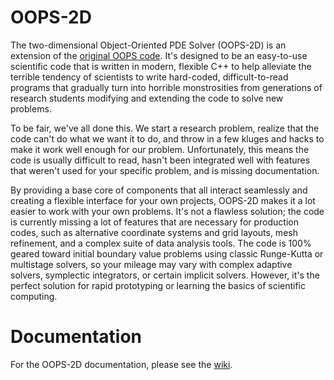 # OOPS-2D
The two-dimensional Object-Oriented PDE Solver (OOPS-2D) is an extension of the [original OOPS code](https://github.com/jfields7/OOPS). It's designed to be an easy-to-use scientific code that is written in modern, flexible C++ to help alleviate the terrible tendency of scientists to write hard-coded, difficult-to-read programs that gradually turn into horrible monstrosities from generations of research students modifying and extending the code to solve new problems.

To be fair, we've all done this. We start a research problem, realize that the code can't do what we want it to do, and throw in a few kluges and hacks to make it work well enough for our problem. Unfortunately, this means the code is usually difficult to read, hasn't been integrated well with features that weren't used for your specific problem, and is missing documentation.

By providing a base core of components that all interact seamlessly and creating a flexible interface for your own projects, OOPS-2D makes it a lot easier to work with your own problems. It's not a flawless solution; the code is currently missing a lot of features that are necessary for production codes, such as alternative coordinate systems and grid layouts, mesh refinement, and a complex suite of data analysis tools. The code is 100% geared toward initial boundary value problems using classic Runge-Kutta or multistage solvers, so your mileage may vary with complex adaptive solvers, symplectic integrators, or certain implicit solvers. However, it's the perfect solution for rapid prototyping or learning the basics of scientific computing.

# Documentation
For the OOPS-2D documentation, please see the [wiki](https://github.com/jfields7/OOPS-2D/wiki).
